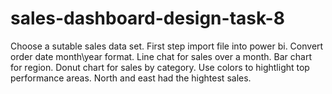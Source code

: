 # sales-dashboard-design-task-8
Choose a sutable sales  data set.
First step import file into power bi.
Convert order date month\year format.
Line chat for sales over a month.
Bar chart for region.
Donut chart for sales by category.
Use colors to hightlight top performance areas.
North and east had the hightest sales.
